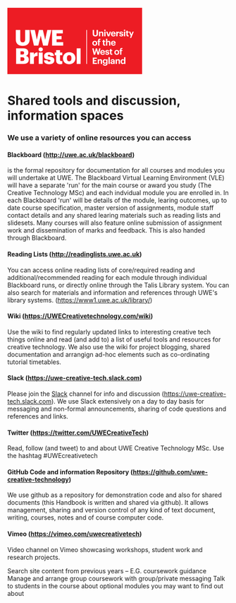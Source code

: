 ![alt text][UWElogo]

[UWElogo]: /images/UWE_Bristol_logo.svg "UWE Bristol Logo"
# Shared tools and discussion, information spaces

### We use a variety of online resources you can access

#### Blackboard (http://uwe.ac.uk/blackboard)
is the formal repository for documentation for all courses and modules you will undertake at UWE. The Blackboard Virtual Learning Environment (VLE) will have a separate 'run' for the main course or award you study (The Creative Technology MSc) and each indvidual module you are enrolled in. In each Blackboard 'run' will be details of the module, learing outcomes, up to date course specification, master version of assignments,  module staff contact details and any shared learing materials such as reading lists and slidesets. Many courses will also feature online submission of assignment work and dissemination of marks and feedback. This is also handed through Blackboard.

#### Reading Lists (http://readinglists.uwe.ac.uk)
You can access online reading lists of core/required reading and additional/recommended reading for each module through individual Blackboard runs, or directly online through the Talis Library system. You can also search for materials and information and references through UWE's library systems. (https://www1.uwe.ac.uk/library/)

#### Wiki (https://UWECreativetechnology.com/wiki)  
Use the wiki to find regularly updated links to interesting creative tech things online and read (and add to) a list of useful tools and resources for creative technology. We also use the wiki for project blogging, shared documentation and arrangign ad-hoc elements such as co-ordinating tutorial timetables.

#### Slack (https://uwe-creative-tech.slack.com)
Please join the [Slack](https://slack.com/) channel for info and discussion (https://uwe-creative-tech.slack.com). We use Slack extensively on a day to day basis for messaging and non-formal announcements, sharing of code questions and references and links.

#### Twitter (https://twitter.com/UWECreativeTech)
Read, follow (and tweet) to and about UWE Creative Technology MSc. Use the hashtag #UWEcreativetech

#### GitHub Code and information Repository (https://github.com/uwe-creative-technology)
We use github as a repository for demonstration code and also for shared documents (this Handbook is written and shared via github). It allows management, sharing and version control of any kind of text document, writing, courses, notes and of course computer code.

#### Vimeo (https://vimeo.com/uwecreativetech)
Video channel on Vimeo showcasing workshops, student work and research projects.


Search site content from previous years – E.G. coursework guidance
Manage and arrange group coursework with group/private messaging
Talk to students in the course about optional modules you may want to find out about

